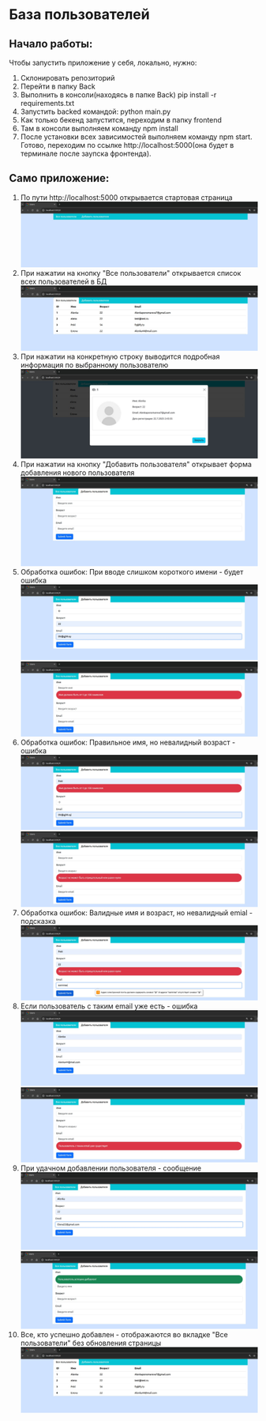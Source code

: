 # База пользователей 
## Начало работы: 

Чтобы запустить приложение у себя, локально, нужно: 
1. Склонировать репозиторий 
2.  Перейти в папку Back 
3.  Выполнить в консоли(находясь в папке Back) pip install -r requirements.txt 
4. Запустить backed командой: python main.py
5. Как только бекенд запустится, переходим в папку frontend
6. Там в консоли выполняем команду npm install 
7. После установки всех зависимостей выполняем команду npm start. Готово, переходим по ссылке http://localhost:5000(она будет в терминале после заупска фронтенда). 

## Само приложение:

 1. По пути http://localhost:5000 открывается стартовая  страница ![Стартовая страница](./images/start_page.jpg)
 2.  При нажатии на кнопку "Все пользователи" открывается список всех пользователей в БД ![Все пользователи](./images/all_users.jpg)
 3. При нажатии на конкретную строку выводится подробная информация по выбранному пользователю  ![Выбранный пользователь](./images/current_user.jpg)
 4. При нажатии на кнопку "Добавить пользователя" открывает форма добавления нового пользователя ![Добавить пользователя](./images/user_add.jpg)
 5. Обработка ошибок: При вводе слишком короткого имени - будет ошибка  ![Короткое имя](./images/error_name.jpg) 
![Ошибка](./images/error_invalid_name.jpg)
 6. Обработка ошибок: Правильное имя, но невалидный возраст - ошибка![Добавить пользователя](./images/error_age.jpg)
![Ошибка](./images/error_invalid_age.jpg)
 7. Обработка ошибок: Валидные имя и возраст, но невалидный emial - подсказка![Добавить пользователя](./images/error_email.jpg)
 8. Если пользователь с таким email уже есть - ошибка ![Добавить пользователя](./images/email_er.jpg)
![Ошибка](./images/invalid_email.jpg)
 9. При удачном добавлении пользователя - сообщение  ![Добавить пользователя](./images/complete.jpg)
![Ошибка](./images/users_complete.jpg)
 10. Все, кто успешно добавлен - отображаются во вкладке "Все пользователи" без обновления страницы ![Все пользователи](./images/show_all_users.jpg)
